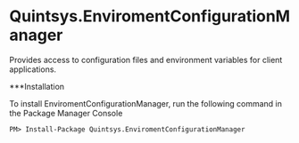 Quintsys.EnviromentConfigurationManager
=======================================

Provides access to configuration files and environment variables for client applications.



***Installation

To install EnviromentConfigurationManager, run the following command in the Package Manager Console


````
PM> Install-Package Quintsys.EnviromentConfigurationManager
````
